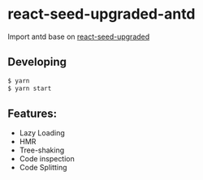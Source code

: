 # react-seed-upgraded-antd

Import antd base on [react-seed-upgraded](https://github.com/yhhcg/react-seed-upgraded)

## Developing

``` bash
$ yarn
$ yarn start
```

## Features:

- Lazy Loading
- HMR
- Tree-shaking
- Code inspection
- Code Splitting
